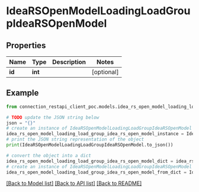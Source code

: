 # IdeaRSOpenModelLoadingLoadGroupIdeaRSOpenModel


## Properties

Name | Type | Description | Notes
------------ | ------------- | ------------- | -------------
**id** | **int** |  | [optional] 

## Example

```python
from connection_restapi_client_poc.models.idea_rs_open_model_loading_load_group_idea_rs_open_model import IdeaRSOpenModelLoadingLoadGroupIdeaRSOpenModel

# TODO update the JSON string below
json = "{}"
# create an instance of IdeaRSOpenModelLoadingLoadGroupIdeaRSOpenModel from a JSON string
idea_rs_open_model_loading_load_group_idea_rs_open_model_instance = IdeaRSOpenModelLoadingLoadGroupIdeaRSOpenModel.from_json(json)
# print the JSON string representation of the object
print(IdeaRSOpenModelLoadingLoadGroupIdeaRSOpenModel.to_json())

# convert the object into a dict
idea_rs_open_model_loading_load_group_idea_rs_open_model_dict = idea_rs_open_model_loading_load_group_idea_rs_open_model_instance.to_dict()
# create an instance of IdeaRSOpenModelLoadingLoadGroupIdeaRSOpenModel from a dict
idea_rs_open_model_loading_load_group_idea_rs_open_model_from_dict = IdeaRSOpenModelLoadingLoadGroupIdeaRSOpenModel.from_dict(idea_rs_open_model_loading_load_group_idea_rs_open_model_dict)
```
[[Back to Model list]](../README.md#documentation-for-models) [[Back to API list]](../README.md#documentation-for-api-endpoints) [[Back to README]](../README.md)



